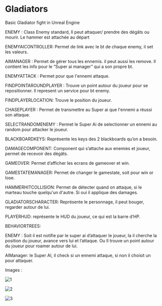 # Gladiators
Basic Gladiator fight in Unreal Engine

ENEMY : Class Enemy standard, Il peut attaquer/ prendre des dégâts ou mourir.
Le hammer est attachée au départ

ENEMYAICONTROLLER: Permet de link avec le bt de chaque enemy, il set les valeurs.

AIMANAGER : Permet de gérer tous les ennemis. il peut aussi les remove. Il contient les info pour le “Super ai manager” qui a son propre bt.

ENEMYATTACK : Permet pour que l'ennemi attaque. 

FINDPOINTAROUNDPLAYER : Trouve un point autour du joueur pour se repositionner. Il represent un service pour bt enemy.

FINDPLAYERLOCATION: Trouve le position du joueur.

CHASEPLAYER : Permet de transmettre au Super ai que l'ennemi a réussi son attaque.

SELECTRANDOMENEMY : Permet le Super Ai de selectionner un ennemi au random pour attacker le joueur.

BLACKBOARDKEYS: Représente les keys des 2 blackboards qu’on a besoin.

DAMAGECOMPONENT: Component qui s’attache aux enemies et joueur, permet de recevoir des dégâts.

GAMEOVER: Permet d’afficher les ecrans de gameover et win.

GAMESTATEMANAGER: Permet de changer le gamestate, soit pour win or lose.

HAMMERHITCOLLISION: Permet de détecter quand on attaque, si le marteau touche quelqu'un d'autre. Si oui il applique des damages.

GLADIATORSCHARACTER: Représente le personnage, il peut bouger, regarder autour de lui. 

PLAYERHUD: représente le HUD du joueur, ce qui est la barre d’HP. 

BEHAVIORTREES:

ENEMY : Soit il est notifie par le super ai d’attaquer le joueur, la il cherche la position du joueur, avance vers lui et l’attaque. Ou Il trouve un point autour du joueur pour roamer autour de lui.

AIManager: le Super AI, il check si un ennemi attaque, si non il choisit un pour attaquer.

Images : 

![1](https://user-images.githubusercontent.com/99834983/231850954-0365ad77-6bf5-4e17-b47d-7f7c4a42d05d.PNG)

![2](https://user-images.githubusercontent.com/99834983/231850992-5731c3b3-b36f-43c9-aeb6-f8883a5385d8.PNG)

![3](https://user-images.githubusercontent.com/99834983/231851012-d5b6d4b3-6a29-4a2b-bf57-c20c4987d272.PNG)
